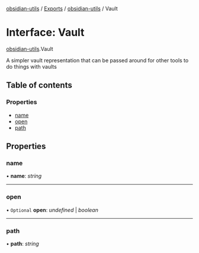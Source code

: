 [obsidian-utils](../README.md) / [Exports](../modules.md) / [obsidian-utils](../modules/obsidian_utils.md) / Vault

# Interface: Vault

[obsidian-utils](../modules/obsidian_utils.md).Vault

A simpler vault representation that can be passed around for other tools
to do things with vaults

## Table of contents

### Properties

- [name](obsidian_utils.vault.md#name)
- [open](obsidian_utils.vault.md#open)
- [path](obsidian_utils.vault.md#path)

## Properties

### name

• **name**: *string*

___

### open

• `Optional` **open**: *undefined* \| *boolean*

___

### path

• **path**: *string*

